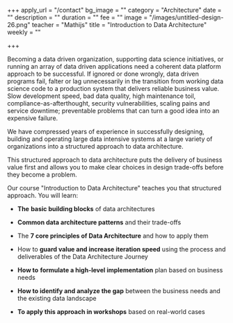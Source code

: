 +++
apply_url = "/contact"
bg_image = ""
category = "Architecture"
date = ""
description = ""
duration = ""
fee = ""
image = "/images/untitled-design-26.png"
teacher = "Mathijs"
title = "Introduction to Data Architecture"
weekly = ""

+++

Becoming a data driven organization, supporting data science initiatives, or running an array of data driven applications need a coherent data platform approach to be successful. If ignored or done wrongly, data driven programs fail, falter or lag unnecessarily in the transition from working data science code to a production system that delivers reliable business value. Slow development speed, bad data quality, high maintenance toil, compliance-as-afterthought, security vulnerabilities, scaling pains and service downtime; preventable problems that can turn a good idea into an expensive failure.

We have compressed years of experience in successfully designing, building and operating large data intensive systems at a large variety of organizations into a structured approach to data architecture.

This structured approach to data architecture puts the delivery of business value first and allows you to make clear choices in design trade-offs before they become a problem.

Our course "Introduction to Data Architecture" teaches you that structured approach. You will learn:

* **The** **basic building blocks** of data architectures
* **Common data architecture patterns** and their trade-offs
* The **7 core principles of Data Architecture** and how to apply them
* How to **guard value and increase iteration speed** using the process and deliverables of the Data Architecture Journey
* **How to** **formulate a high-level implementation** plan based on business needs


* **How to identify and analyze the gap** between the business needs and the existing data landscape
* **To apply this approach in workshops** based on real-world cases